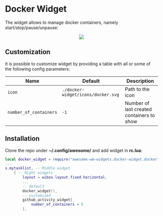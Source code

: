 # Docker Widget

The widget allows to manage docker containers, namely start/stop/pause/unpause:

<p align="center">
    <img src="https://github.com/streetturtle/awesome-wm-widgets/raw/master/docker-widget/docker.gif"/>
</p>

## Customization

It is possible to customize widget by providing a table with all or some of the following config parameters:

| Name | Default | Description |
|---|---|---|
| `icon` | `./docker-widget/icons/docker.svg` | Path to the icon |
| `number_of_containers` | `-1` | Number of last created containers to show |

## Installation

Clone the repo under **~/.config/awesome/** and add widget in **rc.lua**:

```lua
local docker_widget = require("awesome-wm-widgets.docker-widget.docker")
...
s.mytasklist, -- Middle widget
	{ -- Right widgets
    	layout = wibox.layout.fixed.horizontal,
        ...
        -- default
        docker_widget(),
        -- customized
        github_activity_widget{
            number_of_containers = 5
        },
```
